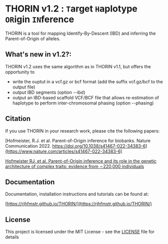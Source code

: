 # THORIN v1.2 : ```T```arget ```H```aplotype ```OR```igin ```IN```ference

THORIN is a tool for mapping Identify-By-Descent (IBD) and inferring the Parent-of-Origin of alleles.




## What's new in v1.2?:
THORIN v1.2 uses the same algorithm as in THORIN v1.1, but offers the opportunity to
* write the ouptut in a vcf.gz or bcf format (add the suffix vcf.gz/bcf to the output file)
* output IBD segments (option --ibd)
* output an IBD-based scaffold VCF/BCF file that allows re-estimation of haplotype to perform inter-chromosomal phasing (option --phasing)




## Citation

If you use THORIN in your research work, please cite the following papers:

[Hofmeister, R.J. et al. Parent-of-Origin inference for biobanks. Nature Communication 2022. https://doi.org/10.1038/s41467-022-34383-6](https://www.nature.com/articles/s41467-022-34383-6)

[Hofmeister RJ, et al. Parent-of-Origin inference and its role in the genetic architecture of complex traits: evidence from ∼220,000 individuals](https://www.medrxiv.org/content/10.1101/2024.12.03.24318392v1)



## Documentation

Documentation, installation instructions and tutorials can be found at:

[https://rjhfmstr.github.io/THORIN/](https://rjhfmstr.github.io/THORIN/)
## License

This project is licensed under the MIT License - see the [LICENSE](LICENSE) file for details





